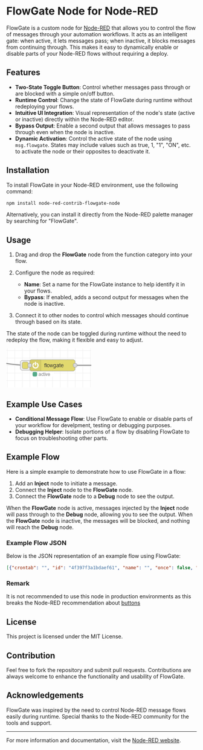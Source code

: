# FlowGate Node for Node-RED

FlowGate is a custom node for [Node-RED](https://nodered.org/) that allows you to control the flow of messages through your automation workflows. It acts as an intelligent gate: when active, it lets messages pass; when inactive, it blocks messages from continuing through. This makes it easy to dynamically enable or disable parts of your Node-RED flows without requiring a deploy.

## Features

- **Two-State Toggle Button**: Control whether messages pass through or are blocked with a simple on/off button.
- **Runtime Control**: Change the state of FlowGate during runtime without redeploying your flows.
- **Intuitive UI Integration**: Visual representation of the node's state (active or inactive) directly within the Node-RED editor.
- **Bypass Output**: Enable a second output that allows messages to pass through even when the node is inactive.
- **Dynamic Activation**: Control the active state of the node using `msg.flowgate`. States may include values such as true, 1, "1", "ON", etc. to activate the node or their opposites to deactivate it.

## Installation

To install FlowGate in your Node-RED environment, use the following command:

```sh
npm install node-red-contrib-flowgate-node
```

Alternatively, you can install it directly from the Node-RED palette manager by searching for "FlowGate".

## Usage

1. Drag and drop the **FlowGate** node from the function category into your flow.
2. Configure the node as required:
   - **Name**: Set a name for the FlowGate instance to help identify it in your flows.
   - **Bypass**: If enabled, adds a second output for messages when the node is inactive.

3. Connect it to other nodes to control which messages should continue through based on its state.

The state of the node can be toggled during runtime without the need to redeploy the flow, making it flexible and easy to adjust.

![FlowGate Node](https://github.com/gmag11/node-red-contrib-flowgate/raw/main/assets/image.png)

## Example Use Cases

- **Conditional Message Flow**: Use FlowGate to enable or disable parts of your workflow for develpment, testing or debugging purposes.
- **Debugging Helper**: Isolate portions of a flow by disabling FlowGate to focus on troubleshooting other parts.

## Example Flow

Here is a simple example to demonstrate how to use FlowGate in a flow:

1. Add an **Inject** node to initiate a message.
2. Connect the **Inject** node to the **FlowGate** node.
3. Connect the **FlowGate** node to a **Debug** node to see the output.

When the **FlowGate** node is active, messages injected by the **Inject** node will pass through to the **Debug** node, allowing you to see the output. When the **FlowGate** node is inactive, the messages will be blocked, and nothing will reach the **Debug** node.

### Example Flow JSON

Below is the JSON representation of an example flow using FlowGate:

```json
[{"crontab": "", "id": "4f397f3a1bdaef61", "name": "", "once": false, "onceDelay": 0.1, "payload": "", "payloadType": "date", "props": [{"p": "payload"}], "repeat": "", "topic": "", "type": "inject", "wires": [["7cadca75dab0b34a"]], "x": 600, "y": 160, "z": "84c82b718b328987"}, {"active": true, "complete": "payload", "console": false, "id": "ee24781f808d8f1c", "name": "active", "statusType": "auto", "statusVal": "", "targetType": "msg", "tosidebar": true, "tostatus": false, "type": "debug", "wires": [], "x": 970, "y": 160, "z": "84c82b718b328987"}, {"active": true, "bypass": false, "id": "7cadca75dab0b34a", "name": "", "outputs": 1, "type": "flowgate", "wires": [["ee24781f808d8f1c"]], "x": 800, "y": 160, "z": "84c82b718b328987"}]
```

### Remark

It is not recommended to use this node in production environments as this breaks the Node-RED recommendation about [buttons](https://nodered.org/docs/creating-nodes/appearance#buttons)

## License

This project is licensed under the MIT License.

## Contribution

Feel free to fork the repository and submit pull requests. Contributions are always welcome to enhance the functionality and usability of FlowGate.

## Acknowledgements

FlowGate was inspired by the need to control Node-RED message flows easily during runtime. Special thanks to the Node-RED community for the tools and support.

---

For more information and documentation, visit the [Node-RED website](https://nodered.org/).
